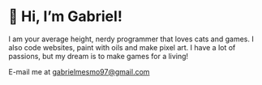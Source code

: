 # 👋 Hi, I’m Gabriel!
I am your average height, nerdy programmer that loves cats and games. I also code websites, paint with oils and make pixel art. I have a lot of passions, but my dream is to make games for a living!

E-mail me at gabrielmesmo97@gmail.com

<!---
lemmtopia/lemmtopia is a ✨ special ✨ repository because its `README.md` (this file) appears on your GitHub profile.
You can click the Preview link to take a look at your changes.
--->
